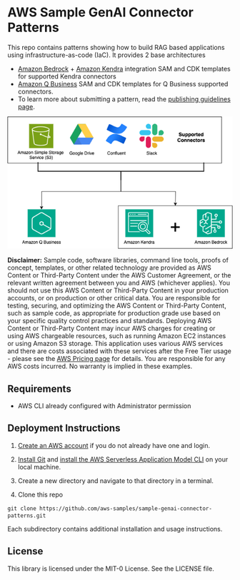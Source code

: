 # AWS Sample GenAI Connector Patterns

This repo contains patterns showing how to build RAG based applications using infrastructure-as-code (IaC). It provides 2 base architectures 

- [Amazon Bedrock](https://aws.amazon.com/bedrock/) + [Amazon Kendra](https://aws.amazon.com/kendra/) integration SAM and CDK templates for supported Kendra connectors
- [Amazon Q Business](https://aws.amazon.com/kendra/) SAM and CDK templates for Q Business supported connectors.
- To learn more about submitting a pattern, read the [publishing guidelines page](https://github.com/aws-samples/sample-genai-connector-patterns/blob/main/PUBLISHING.md).

![GenAIConnectorPatternsArchitecture](./images/GenAIConnectors.png)

**Disclaimer:** Sample code, software libraries, command line tools, proofs of concept, templates, or other related technology are provided as AWS Content or Third-Party Content under the AWS Customer Agreement, or the relevant written agreement between you and AWS (whichever applies). You should not use this AWS Content or Third-Party Content in your production accounts, or on production or other critical data. You are responsible for testing, securing, and optimizing the AWS Content or Third-Party Content, such as sample code, as appropriate for production grade use based on your specific quality control practices and standards. Deploying AWS Content or Third-Party Content may incur AWS charges for creating or using AWS chargeable resources, such as running Amazon EC2 instances or using Amazon S3 storage. This application uses various AWS services and there are costs associated with these services after the Free Tier usage - please see the [AWS Pricing page](https://aws.amazon.com/pricing/) for details. You are responsible for any AWS costs incurred. No warranty is implied in these examples.

## Requirements

* AWS CLI already configured with Administrator permission

## Deployment Instructions

1. [Create an AWS account](https://portal.aws.amazon.com/gp/aws/developer/registration/index.html) if you do not already have one and login.

1. [Install Git](https://git-scm.com/book/en/v2/Getting-Started-Installing-Git) and [install the AWS Serverless Application Model CLI](https://docs.aws.amazon.com/serverless-application-model/latest/developerguide/serverless-sam-cli-install.html) on your local machine.

1. Create a new directory and navigate to that directory in a terminal.

1. Clone this repo

```
git clone https://github.com/aws-samples/sample-genai-connector-patterns.git
```
Each subdirectory contains additional installation and usage instructions.

## License

This library is licensed under the MIT-0 License. See the LICENSE file.
